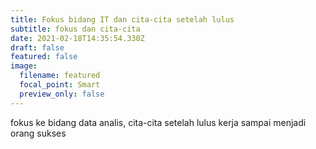 ```yaml
---
title: Fokus bidang IT dan cita-cita setelah lulus
subtitle: fokus dan cita-cita
date: 2021-02-18T14:35:54.330Z
draft: false
featured: false
image:
  filename: featured
  focal_point: Smart
  preview_only: false
---
```

fokus ke bidang data analis, cita-cita setelah lulus kerja sampai menjadi orang sukses